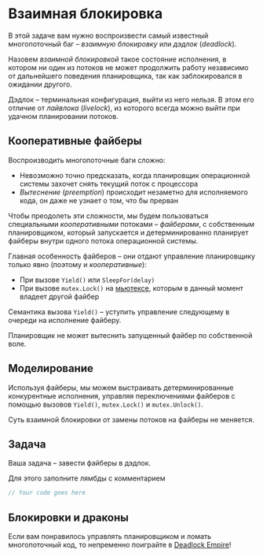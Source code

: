 # Взаимная блокировка

В этой задаче вам нужно воспроизвести самый известный многопоточный баг – *взаимную блокировку* или *дэдлок* (*deadlock*).

Назовем *взаимной блокировкой* такое состояние исполнения, в котором ни один из потоков не может продолжить работу независимо от дальнейшего поведения планировщика, так как заблокировался в ожидании другого.

Дэдлок – терминальная конфигурация, выйти из него нельзя. В этом его отличие от *лайвлока* (*livelock*), из которого всегда можно выйти при удачном планировании потоков.

## Кооперативные файберы

Воспроизводить многопоточные баги сложно:
- Невозможно точно предсказать, когда планировщик операционной системы захочет снять текущий поток с процессора
- *Вытеснение* (*preemption*) происходит незаметно для исполняемого кода, он даже не узнает о том, что бы прерван

Чтобы преодолеть эти сложности, мы будем пользоваться специальными *кооперативными* потоками – *файберами*, с собственным планировщиком, который запускается и детерминированно планирует файберы внутри одного потока операционной системы.

Главная особенность файберов – они отдают управление планировщику только явно (поэтому и _кооперативные_):
- При вызове `Yield()` или `SleepFor(delay)`
- При вызове `mutex.Lock()` на [мьютексе](https://en.cppreference.com/w/cpp/thread/mutex), которым в данный момент владеет другой файбер

Семантика вызова `Yield()` – уступить управление следующему в очереди на исполнение файберу.

Планировщик не может вытеснить запущенный файбер по собственной воле.

## Моделирование

Используя файберы, мы можем выстраивать детерминированные конкурентные исполнения, управляя переключениями файберов с помощью вызовов `Yield()`, `mutex.Lock()` и `mutex.Unlock()`.

Суть взаимной блокировки от замены потоков на файберы не меняется.

## Задача

Ваша задача – завести файберы в дэдлок.

Для этого заполните лямбды с комментарием
```cpp
// Your code goes here
```

## Блокировки и драконы

Если вам понравилось управлять планировщиком и ломать многопоточный код, то непременно поиграйте в [Deadlock Empire](https://deadlockempire.github.io/)!